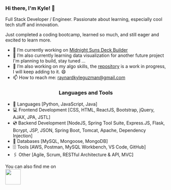 ### Hi there, I'm Kyle! 👋

Full Stack Developer / Engineer. Passionate about learning, especially cool tech stuff and innovation. 

Just completed a coding bootcamp, learned so much, and still eager and excited to learn more.

- 🔭 I’m currently working on <a href="https://github.com/KyleGuzman/Midnight-Suns-Deck-Builder"> Midnight Suns Deck Builder</a>
- 🌱 I’m also currently learning data visualization for another future project I'm planning to build, stay tuned ...
- 👯 I’m also working on my algo skills, the <a href="https://github.com/KyleGuzman/Algorithms"> repository</a> is a work in progress, I will keep adding to it. 😄
- 📫 How to reach me: <a href="mailto:raynardkyleguzman@gmail.com">raynardkyleguzman@gmail.com</a>

<h3 align="center">Languages and Tools</h3>

- 💬 Languages [Python, JavaScript, Java]
- 💻 Frontend Development [CSS, HTML, ReactJS, Bootstrap, jQuery, AJAX, JPA, JSTL]
- 💿 Backend Development [NodeJS, Spring Tool Suite, Express.JS, Flask, Bcrypt, JSP, JSON, Spring Boot, Tomcat, Apache, Dependency Injection]
- 🧮 Databases [MySQL, Mongoose,  MongoDB]
- 🗄️ Tools [AWS, Postman, MySQL Workbench, VS Code, GitHub]
- 🖇️ Other [Agile, Scrum, RESTful Architecture & API, MVC]

You can also find me on <br>
<a href="https://www.linkedin.com/in/raynard-kyle-guzman-32b88a251/"><img src="https://brandlogos.net/wp-content/uploads/2016/06/linkedin-logo-512x512.png" height="48" width="48" ></a>
<!--
**KyleGuzman/KyleGuzman** is a ✨ _special_ ✨ repository because its `README.md` (this file) appears on your GitHub profile.

Here are some ideas to get you started:

- 🔭 I’m currently working on 
- 🌱 I’m currently learning ...
- 👯 I’m looking to collaborate on ...
- 🤔 I’m looking for help with ...
- 💬 Ask me about ...
- 📫 How to reach me: ...
- 😄 Pronouns: ...
- ⚡ Fun fact: ...
-->
